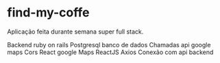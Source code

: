 # find-my-coffe
 Aplicação feita durante semana super full stack.
 
 Backend ruby on rails
 Postgresql banco de dados
 Chamadas api google maps
 Cors
 React google Maps
 ReactJS
 Axios
 Conexão com api backend